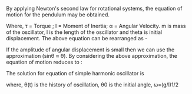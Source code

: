By applying Newton's second law for rotational systems, the equation of motion for the pendulum may be obtained.


Where, τ = Torque ; I = Moment of Inertia; α = Angular Velocity. m is mass of the oscillator, l is the length of the oscillator and theta is initial displacement. The above equation can be rearranged as -
[](images/eq2.jpg)

If the amplitude of angular displacement is small then we can use the approximation (sinθ ≈ θ). By considering the above approximation, the equation of motion reduces to :
[](images/eq3.jpg)

The solution for equation of simple harmonic oscillator is
[](images/eq4.jpg)

where, θ(t) is the history of oscillation, θ0 is the initial angle, ω=(g/l)1/2